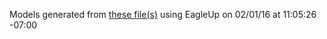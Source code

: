 Models generated from [these file(s)](https://raw.github.com/sparkfun/MP3_Trigger/b76d62f86070410a70542bc47b10cbf68c31f0ad/Hardware/mp3-trigger.brd) using EagleUp on 02/01/16 at 11:05:26 -07:00

